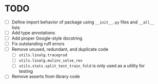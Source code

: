 # TODO
- [ ] Define import behavior of package using `__init__.py` files and `__all__` lists
- [ ] Add type annotations
- [ ] Add proper Google-style docstring
- [ ] Fix outstanding ruff errors
- [ ] Remove unused, redundant, and duplicate code
  - [ ] `utils.linalg.traceprod` 
  - [ ] `utils.linalg.mulinv_solve_rev`
  - [ ] `utils.stats.split_test_train_fold` is only used as a utility for testing
- [ ] Remove asserts from library code
